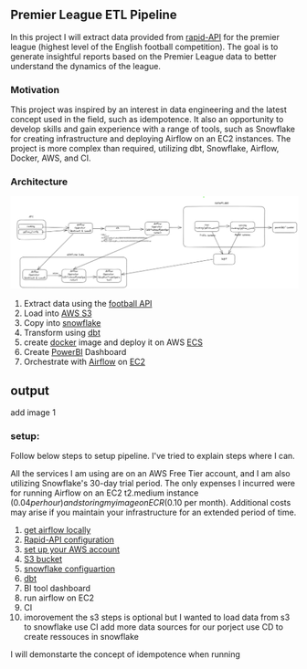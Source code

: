 ## Premier League ETL Pipeline

In this project I will extract data provided from [rapid-API](https://rapidapi.com/hub) for the premier league (highest level of the English football competition).
The goal is to generate insightful reports based on the Premier League data to better understand the dynamics of the league.

### Motivation
This project was inspired by an interest in data engineering and the latest concept used in the field, such as idempotence. It also an opportunity to develop skills and gain experience with a range of tools, such as Snowflake for creating infrastructure and deploying Airflow on an EC2 instances. The project is more complex than required, utilizing dbt, Snowflake, Airflow, Docker, AWS, and CI.

### Architecture 

![Image description](images/architecture_plot_initial.png)
1. Extract data using the [football API](https://rapidapi.com/api-sports/api/API-FOOTBALL)
2. Load into [AWS S3](https://aws.amazon.com/s3/)
3. Copy into [snowflake](https://www.snowflake.com/en/)
4. Transform using [dbt](https://www.getdbt.com/)
5. create [docker](https://www.docker.com/) image and deploy it on AWS [ECS](https://aws.amazon.com/ecs/)
6. Create [PowerBI](https://powerbi.microsoft.com/en-gb/) Dashboard
7. Orchestrate with [Airflow](https://airflow.apache.org/) on [EC2](https://aws.amazon.com/ec2/)

## output
add image 1

### setup:

Follow below steps to setup pipeline. I've tried to explain steps where I can. 

All the services I am using are on an AWS Free Tier account, and I am also utilizing Snowflake's 30-day trial period. The only expenses I incurred were for running Airflow on an EC2 t2.medium instance ($0.04 per hour) and storing my image on ECR ($0.10 per month). Additional costs may arise if you maintain your infrastructure for an extended period of time.

1. [get airflow locally](instructions/airflow_local.md) 
2. [Rapid-API configuration](instructions/Rapid_API_configuration.md)
3. [set up your AWS account](/instructions/AWS_account.md)
4. [S3 bucket](/instructions/S3_bucket.md)
5. [snowflake configuartion](/instructions/snowflake.md)
6. [dbt](/instructions/dbt.md)
7. BI tool dashboard
8. run airflow on EC2
9. CI
10. imorovement
    the s3 steps is optional but I wanted to load data from s3 to snowflake
    use CI
    add more data sources for our porject
    use CD to create ressouces in snowflake

I will demonstarte the concept of idempotence when running 

